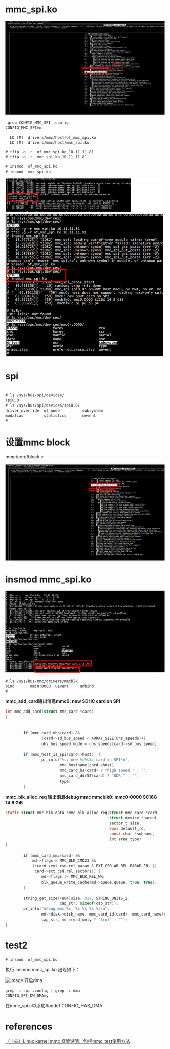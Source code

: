 

#  mmc_spi.ko

![image](spi.png)

```
 grep CONFIG_MMC_SPI .config 
CONFIG_MMC_SPI=m
```

```
  LD [M]  drivers/mmc/host/of_mmc_spi.ko
  LD [M]  drivers/mmc/host/mmc_spi.ko
```


```
# tftp -g -r  of_mmc_spi.ko 10.11.11.81
# tftp -g -r  mmc_spi.ko 10.11.11.81
```

```
# insmod  of_mmc_spi.ko 
# insmod  mmc_spi.ko 
```

![image](insmod.png)

# spi

```

# ls /sys/bus/spi/devices/
spi0.0
# ls /sys/bus/spi/devices/spi0.0/
driver_override  of_node          subsystem
modalias         statistics       uevent
# 
```

# 设置mmc block

 mmc/core/block.c
 
 ![image](block.png)

# insmod  mmc_spi.ko 

![image](insmod2.png)

```
# ls /sys/bus/mmc/drivers/mmcblk
bind       mmc0:0000  uevent     unbind
# 
```

**mmc_add_card输出消息mmc0: new SDHC card on SPI**
```C
int mmc_add_card(struct mmc_card *card)
{
     

        if (mmc_card_uhs(card) &&
                (card->sd_bus_speed < ARRAY_SIZE(uhs_speeds)))
                uhs_bus_speed_mode = uhs_speeds[card->sd_bus_speed];

        if (mmc_host_is_spi(card->host)) {
                pr_info("%s: new %s%s%s card on SPI\n",
                        mmc_hostname(card->host),
                        mmc_card_hs(card) ? "high speed " : "",
                        mmc_card_ddr52(card) ? "DDR " : "",
                        type);
        }
```

**mmc_blk_alloc_req 输出消息debug mmc mmcblk0: mmc0:0000 SC16G 14.8 GiB**

```C
static struct mmc_blk_data *mmc_blk_alloc_req(struct mmc_card *card,
                                              struct device *parent,
                                              sector_t size,
                                              bool default_ro,
                                              const char *subname,
                                              int area_type)
{

        if (mmc_card_mmc(card) &&
            md->flags & MMC_BLK_CMD23 &&
            ((card->ext_csd.rel_param & EXT_CSD_WR_REL_PARAM_EN) ||
             card->ext_csd.rel_sectors)) {
                md->flags |= MMC_BLK_REL_WR;
                blk_queue_write_cache(md->queue.queue, true, true);
        }

        string_get_size((u64)size, 512, STRING_UNITS_2,
                        cap_str, sizeof(cap_str));
        pr_info("debug mmc %s: %s %s %s %s\n",
                md->disk->disk_name, mmc_card_id(card), mmc_card_name(card),
                cap_str, md->read_only ? "(ro)" : "");
}
```

# test2
```
# insmod  of_mmc_spi.ko 
```
执行 insmod  mmc_spi.ko 出现如下： 
 
![image](dma1.png)
开启dma   
```
grep -i spi .config | grep -i dma
CONFIG_SPI_DW_DMA=y
```
在mmc_spi.c中添加#undef CONFIG_HAS_DMA

# references

[（十四）Linux kernel mmc 框架说明，包括mmc_test使用方法](https://www.cnblogs.com/zhangshenghui/p/11718486.html)
